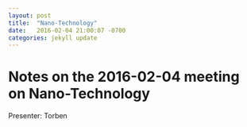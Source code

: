 ```yaml
---
layout: post
title:  "Nano-Technology"
date:   2016-02-04 21:00:07 -0700
categories: jekyll update
---
```

# Notes on the 2016-02-04 meeting on Nano-Technology

Presenter: Torben